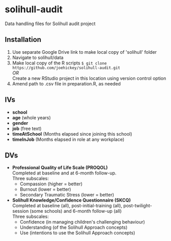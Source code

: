 # solihull-audit
Data handling files for Solihull audit project

## Installation
1. Use separate Google Drive link to make local copy of 'solihull' folder
2. Navigate to solihull/data
3. Make local copy of the R scripts
```$ git clone https://github.com/joehickey/solihull-audit.git```   
*OR*  
Create a new RStudio project in this location using version control option
4. Amend path to .csv file in preparation.R, as needed

## IVs
- **school**
- **age** (whole years)
- **gender**
- **job** (free text)
- **timeAtSchool** (Months elapsed since joining this school)
- **timeInJob** (Months elapsed in role at any workplace)

## DVs
- **Professional Quality of Life Scale (PROQOL)**  
Completed at baseline and at 6-month follow-up.  
Three subscales:
  - Compassion (higher = better)
  - Burnout (lower = better)
  - Secondary Traumatic Stress (lower = better)
- **Solihull Knowledge/Confidence Questionnaire (SKCQ)**  
Completed at baseline (all), post-initial-training (all), post-twilight-session (some schools) and 6-month follow-up (all)  
Three subscales:
  - Confidence (in managing children's challenging behaviour)
  - Understanding (of the Solihull Approach concepts)
  - Use (intentions to use the Solihull Approach concepts)
